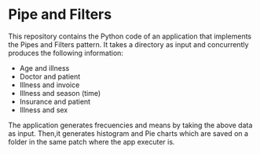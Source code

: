 # Pipe and Filters

This repository contains the Python code of an application that implements the Pipes and Filters pattern. It takes a directory as input and concurrently produces the following information:

* Age and illness
* Doctor and patient
* Illness and invoice
* Illness and season (time)
* Insurance and patient
* Illness and sex

The application generates frecuencies and means by taking the above data as input. Then,it generates histogram and Pie charts which are saved on a folder in the same patch where the app executer is.
